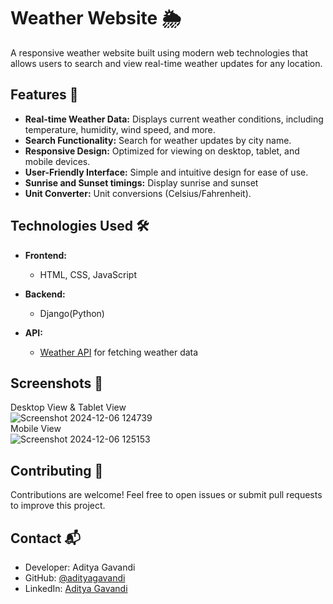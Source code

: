 # Weather Website 🌦️

A responsive weather website built using modern web technologies that allows users to search and view real-time weather updates for any location.

## Features 🚀

- **Real-time Weather Data:** Displays current weather conditions, including temperature, humidity, wind speed, and more.
- **Search Functionality:** Search for weather updates by city name.
- **Responsive Design:** Optimized for viewing on desktop, tablet, and mobile devices.
- **User-Friendly Interface:** Simple and intuitive design for ease of use.
- **Sunrise and Sunset timings:** Display sunrise and sunset
- **Unit Converter:** Unit conversions (Celsius/Fahrenheit).

## Technologies Used 🛠️

- **Frontend:**
  - HTML, CSS, JavaScript

- **Backend:**
  - Django(Python)
- **API:**
  - [Weather API](https://www.weatherapi.com/) for fetching weather data

## Screenshots 📸
Desktop View & Tablet View <br />
![Screenshot 2024-12-06 124739](https://github.com/user-attachments/assets/92fde2d6-773b-4b99-a1d4-2b713e7bd4a0)<br />
Mobile View<br />
![Screenshot 2024-12-06 125153](https://github.com/user-attachments/assets/dfa0e2d9-0df0-4d1f-a1af-d41c5bcd75d6)<br />

## Contributing 🤝
Contributions are welcome! Feel free to open issues or submit pull requests to improve this project.

## Contact 📬
- Developer: Aditya Gavandi
- GitHub: [@adityagavandi](https://github.com/adityagavandi61)
- LinkedIn: [Aditya Gavandi](https://www.linkedin.com/in/adityagavandi/)

